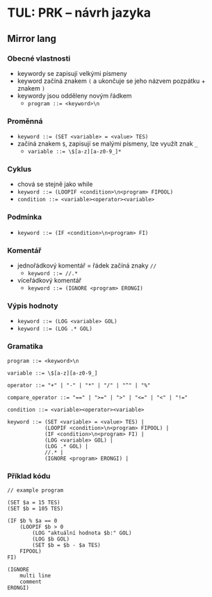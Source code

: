 # TUL: PRK –⁠⁠⁠⁠⁠⁠ návrh jazyka

## Mirror lang

### Obecné vlastnosti
- keywordy se zapisují velkými písmeny
- keyword začíná znakem `(` a ukončuje se jeho názvem pozpátku + znakem `)`
- keywordy jsou odděleny novým řádkem
    - `program ::= <keyword>\n`
      
### Proměnná
- `keyword ::= (SET <variable> = <value> TES)`
- začíná znakem `$`, zapisují se malými písmeny, lze využít znak `_`
    - `variable ::= \$[a-z][a-z0-9_]*`

### Cyklus
- chová se stejně jako while
- `keyword ::= (LOOPIF <condition>\n<program> FIPOOL)`
- `condition ::= <variable><operator><variable>`

### Podmínka
- `keyword ::= (IF <condition>\n<program> FI)`

### Komentář
- jednořádkový komentář = řádek začíná znaky `//`
    - `keyword ::= //.*`
- víceřádkový komentář
    - `keyword ::= (IGNORE <program> ERONGI)`

### Výpis hodnoty
- `keyword ::= (LOG <variable> GOL)`
- `keyword ::= (LOG .* GOL)`

### Gramatika

```ebnf
program ::= <keyword>\n

variable ::= \$[a-z][a-z0-9_]

operator ::= "+" | "-" | "*" | "/" | "^" | "%"

compare_operator ::= "==" | ">=" | ">" | "<=" | "<" | "!="

condition ::= <variable><operator><variable>

keyword ::= (SET <variable> = <value> TES) |
            (LOOPIF <condition>\n<program> FIPOOL) |
            (IF <condition>\n<program> FI) |
            (LOG <variable> GOL) |
            (LOG .* GOL) |
            //.* |
            (IGNORE <program> ERONGI) |

```

### Příklad kódu

```
// example program

(SET $a = 15 TES)
(SET $b = 105 TES)

(IF $b % $a == 0 
    (LOOPIF $b > 0
        (LOG "aktuální hodnota $b:" GOL)
        (LOG $b GOL)
        (SET $b = $b - $a TES)
    FIPOOL)
FI)

(IGNORE 
    multi line
    comment
ERONGI)
```
